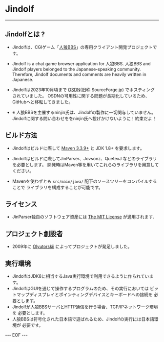 # Jindolf #

-----------------------------------------------------------------------


## Jindolfとは ? ##

* Jindolfは、CGIゲーム「[人狼BBS][BBS]」の専用クライアント開発プロジェクトです。

* Jindolf is a chat game browser application for 人狼BBS.
人狼BBS and Jindolf players belonged to the Japanese-speaking community.
Therefore, Jindolf documents and comments are heavily written in Japanese.

* Jindolfは2023年10月頃まで [OSDN][OSDN](旧称 SourceForge.jp)
でホスティングされていました。
OSDNの可用性に関する問題が長期化しているため、GitHubへと移転してきました。

* ※ 人狼BBSを主催するninjin氏は、Jindolfの製作に一切関与していません。
Jindolfに関する問い合わせををninjin氏へ投げかけないように！約束だよ！


## ビルド方法 ##

* Jindolfはビルドに際して [Maven 3.3.9+](https://maven.apache.org/)
と JDK 1.8+ を要求します。

* Jindolfはビルドに際してJinParser、Jovsonz、QuetexJ などのライブラリを必要とします。
開発時はMaven等を用いてこれらのライブラリを用意してください。

* Mavenを使わずとも `src/main/java/` 配下のソースツリーをコンパイルすることで
ライブラリを構成することが可能です。


## ライセンス ##

* JinParser独自のソフトウェア資産には [The MIT License][MIT] が適用されます.


## プロジェクト創設者 ##

* 2009年に [Olyutorskii](https://github.com/olyutorskii) によってプロジェクトが発足しました。


## 実行環境 ##

* JindolfはJDK8に相当するJava実行環境で利用できるように作られています。
* JindolfはGUIを通じて操作するプログラムのため、その実行においては
ビットマップディスプレイとポインティングデバイスとキーボードへの接続を
必要とします。
* Jindolfが人狼BBSサーバとHTTP通信を行う場合、TCP/IPネットワーク環境を
必要とします。
* 人狼BBSは符号化された日本語で遊ばれるため、Jindolfの実行には日本語環境が
必要です。


[BBS]: http://ninjinix.com/
[OSDN]: https://ja.osdn.net/projects/jindolf/scm/git/Jindolf/
[MIT]: https://opensource.org/licenses/MIT


--- EOF ---
